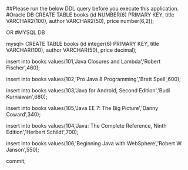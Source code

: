 ##Please run the below DDL query before you execute this application.  
#Oracle DB
CREATE TABLE books
(id NUMBER(6) PRIMARY KEY,
title VARCHAR2(100),
author VARCHAR2(50),
price number(6,2));

OR
#MYSQL DB

mysql> CREATE TABLE books (id integer(6) PRIMARY KEY, title VARCHAR(100), author VARCHAR(50), price decimal);



insert into books
values(101,'Java Closures and Lambda','Robert Fischer',460);

insert into books
values(102,'Pro Java 8 Programming','Brett Spell',600);


insert into books
values(103,'Java for Android, Second Edition','Budi Kurniawan',680);

insert into books
values(105,'Java EE 7: The Big Picture','Danny Coward',340);


insert into books
values(104,'Java: The Complete Reference, Ninth Edition','Herbert Schildt',700);

insert into books
values(106,'Beginning Java with WebSphere','Robert W. Janson',550);

commit;